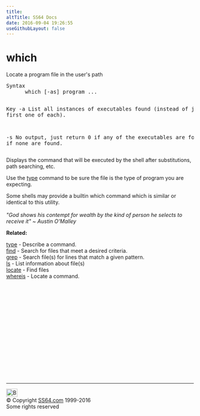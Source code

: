 ```yaml
---
title:
altTitle: SS64 Docs
date: 2016-09-04 19:26:55
useGithubLayout: false
---
```

<!-- #BeginLibraryItem "/Library/head_osx.lbi" --><!-- #EndLibraryItem --><h1>which</h1> 
<p>Locate a program file in the user's path</p>
<pre>Syntax
      which [-as] program ...

Key
   -a   List all instances of executables found (instead of just the first one of each).

   -s   No output, just return 0 if any of the executables are found,
        or 1 if none are found.</pre>
<p>Displays the command that will be executed by the shell after substitutions, 
path searching, etc.</p>
<p>Use the <a href="type.html">type</a> command to be sure the file is the type of program you are expecting.</p>
<p>Some shells may provide a builtin <span class="code">which</span> command which is similar or identical to this      utility.  <b><br>
<br>
</b><i class="quote">"God shows his contempt for wealth by the kind of person he 
selects to receive it" ~ Austin 
O'Malley</i></p>
<p><b>Related:</b></p>
<p><a href="type.html">type</a> - Describe a command.<br>
<a href="find.html">find</a> - Search for files that meet a desired criteria.<br>
<a href="grep.html">grep</a> - Search file(s) for lines that match a given pattern.<br>
<a href="ls.html">ls</a> - List information about file(s) <br>
<a href="locate.html">locate</a> - Find files<br>
<a href="whereis.html">whereis</a> - Locate a command.</p><!-- #BeginLibraryItem "/Library/foot_osx.lbi" --><p>
<!-- OSX300 -->
<ins class="adsbygoogle" style="display:inline-block;width:300px;height:250px" data-ad-client="ca-pub-6140977852749469" data-ad-slot="1823340303"></ins>
<script>
(adsbygoogle = window.adsbygoogle || []).push({});
</script></p>
<hr>
<div id="bl" class="footer"><a href="which.html#"><img src="../images/top.png" width="30" height="22" alt="Back to the Top"></a></div>
<div id="br" class="footer, tagline">© Copyright <a href="http://ss64.com/">SS64.com</a> 1999-2016<br>
Some rights reserved</div><!-- #EndLibraryItem -->

